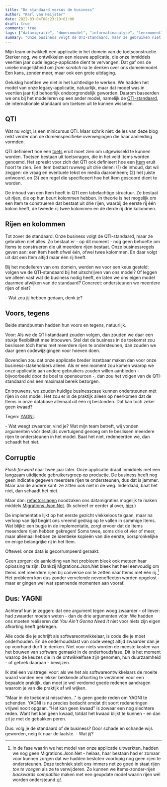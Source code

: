 ```yaml
---
title: "De standaard versus de business"
author: "Karl van Heijster"
date: 2022-03-04T08:23:19+01:00
draft: true
comments: true
tags: ["datamigratie", "domeinmodel", "informatieanalyse", "leermoment", "modelleren", "productieverstoring", "refactoren", "software ontwikkelen", "waarde", "YAGNI"]
summary: "Onze business volgt de QTI-standaard, maar ze gebruiken niet alles. Zo bestaat er - op dit moment - nog geen behoefte om Items te construeren die uit meerdere rijen bestaat. Bij het modelleren van ons domein, werden we voor een keus gesteld: volgen we de QTI-standaard bij het uitschrijven van ons model? Of leggen we alleen vast wat de business nodig heeft, en laten we ons eigen model daarmee afwijken van de standaard? Concreet: ondersteunen we meerdere rijen of niet? "
---
```


Mijn team ontwikkelt een applicatie in het domein van de toetsconstructie. Sterker nog, we ontwikkelen een nieuwe applicatie, die onze inmiddels veertien jaar oude legacy-applicatie dient te vervangen. Dat gaf ons de unieke mogelijkheid om *from scratch* na te denken over ons domeinmodel. Een kans, zonder meer, maar ook een grote uitdaging.


Gelukkig hoefden we niet in het luchtledige te werken. We hadden het model van onze legacy-applicatie, natuurlijk, maar dat model was in veertien jaar tijd behoorlijk ondoorgrondelijk geworden. Daarom baseerden we ons bij het modelleren op een ander model, namelijk de [QTI-standaard](https://en.wikipedia.org/wiki/QTI), de internationale standaard om toetsen uit te kunnen wisselen.


## QTI


Wat nu volgt, is een minicursus QTI. Maar schrik niet: de les van deze blog reikt verder dan de domeinspecifieke overwegingen die haar aanleiding vormden.


QTI definieert hoe een [toets](http://www.imsglobal.org/spec/qti/v3p0/guide#h.wdhut6r9sqwp) eruit moet zien om uitgewisseld te kunnen worden. Toetsen bestaan uit toetsvragen, die in het veld Items worden genoemd. Het spreekt voor zich dat QTI ook definieert hoe een [Item](http://www.imsglobal.org/spec/qti/v3p0/guide#h.w7rp6is7v7fd) eruit hoort te zien. Een Item bestaat ruwweg uit drie delen: (1) de inhoud, dat wil zeggen: de vraag en eventuele tekst en media daaromheen; (2) het juiste antwoord, en (3) een regel die specificeert hoe het Item gescoord dient te worden.  


De inhoud van een Item heeft in QTI een tabelachtige structuur. Ze bestaat uit rijen, die op hun beurt kolommen hebben. In theorie is het mogelijk om een Item te construeren dat bestaat uit drie rijen, waarbij de eerste rij één kolom heeft, de tweede rij twee kolommen en de derde rij drie kolommen.


## Rijen en kolommen


Tot zover de standaard. Onze business volgt de QTI-standaard, maar ze gebruiken niet alles. Zo bestaat er - op dit moment - nog geen behoefte om Items te construeren die uit meerdere rijen bestaat. Onze businessregels geven aan: een Item heeft ofwel één, ofwel twee kolommen. En daar volgt uit dat een Item altijd maar één rij heeft.


Bij het modelleren van ons domein, werden we voor een keus gesteld: volgen we de QTI-standaard bij het uitschrijven van ons model? Of leggen we alleen vast wat de business nodig heeft, en laten we ons eigen model daarmee afwijken van de standaard? Concreet: ondersteunen we meerdere rijen of niet? 


\- Wat zou jij hebben gedaan, denk je?


## Voors, tegens


Beide standpunten hadden hun voors en tegens, natuurlijk. 


Voor: Als we de QTI-standaard zouden volgen, dan zouden we daar een stukje flexibiliteit mee inbouwen. Stel dat de business in de toekomst zou beslissen tóch Items met meerdere rijen te ondersteunen, dan zouden we daar geen codewijzigingen voor hoeven doen.


Bovendien zou dat onze applicatie breder inzetbaar maken dan voor onze business-stakeholders alleen. Als er een moment zou komen waarop we onze applicatie aan andere gebruikers zouden willen aanbieden - bijvoorbeeld door de boel te opensourcen -, dan zou het volgen van de QTI-standaard ons een maximaal bereik bezorgen.


En trouwens, we zouden huidige businesscase kunnen ondersteunen mét rijen in ons model. Het zou er in de praktijk alleen op neerkomen dat de Items in onze database allemaal uit één rij bestonden. Dat kan toch zeker geen kwaad?


Tegen: [YAGNI](https://martinfowler.com/bliki/Yagni.html).


\- Wat weegt zwaarder, vind je? Wat mijn team betreft, wij vonden argumenten vóór destijds overtuigend genoeg om te beslissen meerdere rijen te ondersteunen in het model. Baat het niet, redeneerden we, dan schaadt het niet.


## Corruptie


*Flash forward* naar twee jaar later. Onze applicatie draait inmiddels met een langzaam uitdijende gebruikersgroep op productie. De business heeft nog geen indicatie gegeven meerdere rijen te ondersteunen, dus dat is jammer. Maar aan de andere kant: ze zitten ook niet in de weg. Inderdaad, baat het niet, dan schaadt het niet.


Maar dan: [refactorslagen](/blog/22/03/de-noodzaak-van-refactoren/) noodzaken ons datamigraties mogelijk te maken middels [Migrations.Json.Net](https://github.com/Weingartner/Migrations.Json.Net). (Ik schreef er eerder al over, [hier](/blog/21/09/stapje-voor-stapje-data-migreren/).) 


De implementatie lijkt op het eerste gezicht vlekkeloos te gaan, maar na verloop van tijd begint ons vreemd gedrag op te vallen in sommige Items. Wat blijkt: een bugje in de implementatie, zorgt ervoor dat de Items meeerdere rijen hebben gekregen! Soms twee, soms drie of vier of meer, maar allemaal hebben ze identieke kopieën van die eerste, oorspronkelijke en enige belangrijke rij in het Item.


Oftewel: onze data is gecorrumpeerd geraakt.


Geen zorgen: de aanleiding van het probleem bleek ook meteen haar oplossing te zijn. Dankzij Migrations.Json.Net bleek het heel eenvoudig om Items met meerdere rijen bij conversie om te zetten naar Items met één rij.[^1] Het probleem kon dus zonder vervelende neveneffecten worden opgelost - maar er gingen wel wat spannende momenten aan vooraf.


## Dus: YAGNI


Achteraf kun je zeggen: dat ene argument tegen woog zwaarder - of liever: had zwaarder moeten weten - dan de drie argumenten vóór. We hadden ons moeten realiseren dat *You Ain't Gonna Need It* niet voor niets zijn eigen afkorting heeft gekregen.


Alle code die je schrijft als softwareontwikkelaar, is code die je moet onderhouden. En de onderhoudslast van code weegt altijd zwaarder dan je op voorhand durft te denken. Niet voor niets worden de meeste kosten van het bouwen van software gemaakt in de onderhoudsfase. Dit is het moment waarop de keuzes die in de ontwikkelfase zijn genomen, hun duurzaamheid - of gebrek daaraan - bewijzen.


Ik stel een vuistregel voor: als we het als softwareontwikkelaars de moeite waard vonden een lekker bekkende afkorting te verzinnen voor een bepaalde praktijk, dan moet je wel verdomd goede redenen aandragen waarom je van die praktijk af wil wijken.


"Maar in de toekomst misschien..." is geen goede reden om YAGNI te schenden. YAGNI is nu precies bedacht omdat dit soort redeneringen vrijwel nooit opgaan. "Het kan geen kwaad" is zowaar een nog slechtere reden. Want het kan geen kwaad, totdat het kwaad blijkt te kunnen - en dan zit je met de gebakken peren. 


Dus: volg je de standaard of de business? Door schade en schande wijs geworden, neig ik naar de laatste. - Wat jij?


[^1]: In de fase waarin we het model van onze applicatie uitwerkten, hadden we nog geen Migrations.Json.Net - helaas, haar bestaan had er zomaar voor kunnen zorgen dat we hadden besloten voorlopig nog geen rijen te ondersteunen. Deze techniek stelt ons immers net zo goed in staat rijen *toe te voegen* als ze te verwijderen. Zo kunnen we Items-zonder-rijen *backwards compatible* maken met een geupdate model waarin rijen wél worden ondersteund. 
